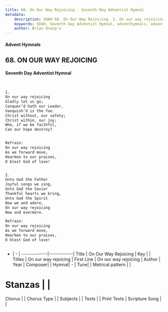 ```yaml
---
title: 68. On Our Way Rejoicing - Seventh Day Adventist Hymnal
metadata:
    description: SDAH 68. On Our Way Rejoicing. 1. On our way rejoicing Gladly let us go; Conquer’d hath our Leader, Vanquish’d is the foe. Christ without, our safety; Christ within, our joy; Who, if we be faithful, Can our hope destroy? 
    keywords: SDAH, Seventh Day Adventist Hymnal, adventhymnals, advent hymnals, On Our Way Rejoicing, On our way rejoicing ,On our way rejoicing
    author: Brian Onang'o
---
```


#### Advent Hymnals
## 68. ON OUR WAY REJOICING
#### Seventh Day Adventist Hymnal

```txt


1.
On our way rejoicing
Gladly let us go;
Conquer’d hath our Leader,
Vanquish’d is the foe.
Christ without, our safety;
Christ within, our joy;
Who, if we be faithful,
Can our hope destroy?


Refrain:
On our way rejoicing
As we forward move,
Hearken to our praises,
O blest God of love!


2.
Unto God the Father
Joyful songs we sing,
Unto God the Savior
Thankful hearts we bring,
Unto God the Spirit
Bow we and adore,
On our way rejoicing
Now and evermore.

Refrain:
On our way rejoicing
As we forward move,
Hearken to our praises,
O blest God of love!



```

- |   -  |
-------------|------------|
Title | On Our Way Rejoicing |
Key |  |
Titles | On our way rejoicing |
First Line | On our way rejoicing |
Author | 
Year | 
Composer|  |
Hymnal|  - |
Tune|  |
Metrical pattern | |
# Stanzas |  |
Chorus |  |
Chorus Type |  |
Subjects |  |
Texts |  |
Print Texts | 
Scripture Song |  |
  

